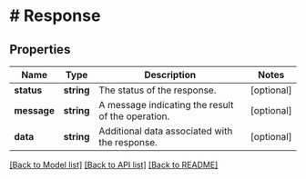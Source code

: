# # Response

## Properties

Name | Type | Description | Notes
------------ | ------------- | ------------- | -------------
**status** | **string** | The status of the response. | [optional]
**message** | **string** | A message indicating the result of the operation. | [optional]
**data** | **string** | Additional data associated with the response. | [optional]

[[Back to Model list]](../../README.md#models) [[Back to API list]](../../README.md#endpoints) [[Back to README]](../../README.md)
